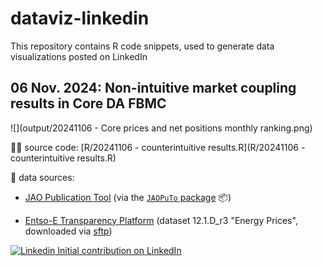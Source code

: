 # dataviz-linkedin

This repository contains R code snippets, used to generate data visualizations posted on LinkedIn

## 06 Nov. 2024: Non-intuitive market coupling results in Core DA FBMC

![](output/20241106 - Core prices and net positions monthly ranking.png)

👩‍💻 source code: [R/20241106 - counterintuitive results.R](R/20241106 - counterintuitive results.R)

🔢 data sources:

-   [JAO Publication Tool](https://publicationtool.jao.eu/core/) (via the [`JAOPuTo` package](https://github.com/nicoschoutteet/JAOPuTo/) 📦)

-   [Entso-E Transparency Platform](https://newtransparency.entsoe.eu/) (dataset 12.1.D_r3 "Energy Prices", downloaded via [sftp](https://transparency.entsoe.eu/content/static_content/Static%20content/knowledge%20base/SFTP-Transparency_Docs.html))

[![Linkedin](https://cdn4.iconfinder.com/data/icons/social-media-flat-7/64/Social-media_LinkedIn-16.png)
Initial contribution on LinkedIn](https://www.linkedin.com/posts/nicoschoutteet_electricity-flows-from-low-priced-to-high-priced-activity-7259951574125350913-CElP? "External link to LinkedIn contribution")